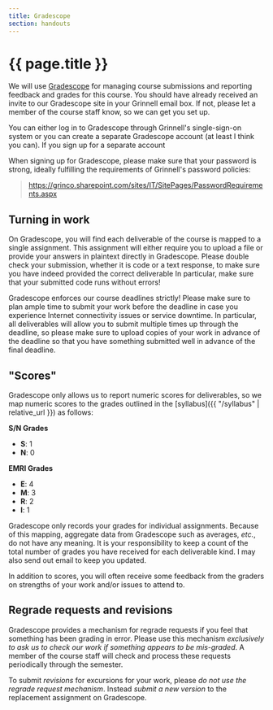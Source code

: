 ```yaml
---
title: Gradescope
section: handouts
---
```

# {{ page.title }}

We will use [Gradescope](https://gradescope.com) for managing course submissions and reporting feedback and grades for this course.  You should have already received an invite to our Gradescope site in your Grinnell email box.  If not, please let a member of the course staff know, so we can get you set up.

You can either log in to Gradescope through Grinnell's single-sign-on system or you can create a separate Gradescope account (at least I think you can). If you sign up for a separate account

When signing up for Gradescope, please make sure that your password is strong, ideally fulfilling the requirements of Grinnell's password policies:

> <https://grinco.sharepoint.com/sites/IT/SitePages/PasswordRequirements.aspx>

## Turning in work

On Gradescope, you will find each deliverable of the course is mapped to a single assignment.  This assignment will either require you to upload a file or provide your answers in plaintext directly in Gradescope.  Please double check your submission, whether it is code or a text response, to make sure you have indeed provided the correct deliverable In particular, make sure that your submitted code runs without errors!

Gradescope enforces our course deadlines strictly!  Please make sure to plan ample time to submit your work before the deadline in case you experience Internet connectivity issues or service downtime.  In particular, all deliverables will allow you to submit multiple times up through the deadline, so please make sure to upload copies of your work in advance of the deadline so that you have something submitted well in advance of the final deadline.

## "Scores"

Gradescope only allows us to report numeric scores for deliverables, so we map numeric scores to the grades outlined in the [syllabus]({{ "/syllabus" | relative_url }}) as follows:

**S/N Grades**

+   **S**: 1
+   **N**: 0

**EMRI Grades**

+   **E**: 4
+   **M**: 3
+   **R**: 2
+   **I**: 1


Gradescope only records your grades for individual assignments.  Because of this mapping, aggregate data from Gradescope such as averages, *etc.*, do not have any meaning.  It is your responsibility to keep a count of the total number of grades you have received for each deliverable kind.  I may also send out email to keep you updated.

In addition to scores, you will often receive some feedback from the graders on strengths of your work and/or issues to attend to.

## Regrade requests and revisions

Gradescope provides a mechanism for regrade requests if you feel that something has been grading in error.  Please use this mechanism *exclusively to ask us to check our work if something appears to be mis-graded*.  A member of the course staff will check and process these requests periodically through the semester.

To submit *revisions* for excursions for your work, please *do not use the regrade request mechanism*.  Instead *submit a new version* to the replacement assignment on Gradescope.
